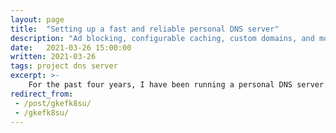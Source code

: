 ```yaml
---
layout: page
title:  "Setting up a fast and reliable personal DNS server"
description: "Ad blocking, configurable caching, custom domains, and more!"
date:   2021-03-26 15:00:00 
written: 2021-03-26
tags: project dns server
excerpt: >-
    For the past four years, I have been running a personal DNS server. This post covers how it currently works, and how to set one up for yourself.
redirect_from: 
 - /post/gkefk8su/
 - /gkefk8su/
---
```


